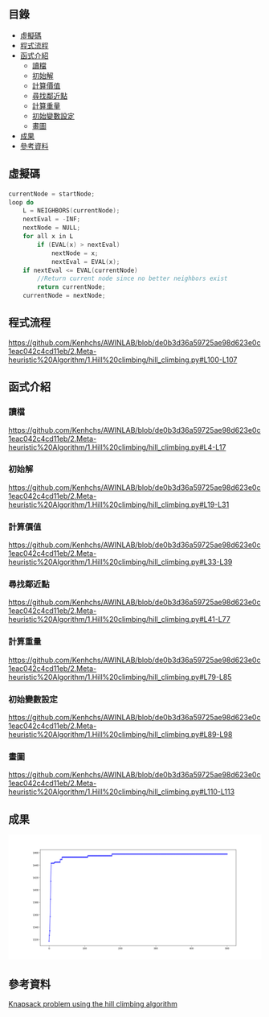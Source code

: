 ## 目錄
- [虛擬碼](#虛擬碼)
- [程式流程](#程式流程)
- [函式介紹](#函式介紹)
  - [讀檔](#讀檔)
  - [初始解](#初始解)
  - [計算價值](#計算價值)
  - [尋找鄰近點](#尋找鄰近點)
  - [計算重量](#計算重量)
  - [初始變數設定](#初始變數設定)
  - [畫圖](#畫圖)
- [成果](#成果)
- [參考資料](#參考資料)

## 虛擬碼
```c
currentNode = startNode;
loop do
    L = NEIGHBORS(currentNode);
    nextEval = -INF;
    nextNode = NULL;
    for all x in L 
        if (EVAL(x) > nextEval)
            nextNode = x;
            nextEval = EVAL(x);
    if nextEval <= EVAL(currentNode)
        //Return current node since no better neighbors exist
        return currentNode;
    currentNode = nextNode;
```
## 程式流程

https://github.com/Kenhchs/AWINLAB/blob/de0b3d36a59725ae98d623e0c1eac042c4cd11eb/2.Meta-heuristic%20Algorithm/1.Hill%20climbing/hill_climbing.py#L100-L107

## 函式介紹
### 讀檔
https://github.com/Kenhchs/AWINLAB/blob/de0b3d36a59725ae98d623e0c1eac042c4cd11eb/2.Meta-heuristic%20Algorithm/1.Hill%20climbing/hill_climbing.py#L4-L17

### 初始解
https://github.com/Kenhchs/AWINLAB/blob/de0b3d36a59725ae98d623e0c1eac042c4cd11eb/2.Meta-heuristic%20Algorithm/1.Hill%20climbing/hill_climbing.py#L19-L31

### 計算價值
https://github.com/Kenhchs/AWINLAB/blob/de0b3d36a59725ae98d623e0c1eac042c4cd11eb/2.Meta-heuristic%20Algorithm/1.Hill%20climbing/hill_climbing.py#L33-L39

### 尋找鄰近點
https://github.com/Kenhchs/AWINLAB/blob/de0b3d36a59725ae98d623e0c1eac042c4cd11eb/2.Meta-heuristic%20Algorithm/1.Hill%20climbing/hill_climbing.py#L41-L77

### 計算重量
https://github.com/Kenhchs/AWINLAB/blob/de0b3d36a59725ae98d623e0c1eac042c4cd11eb/2.Meta-heuristic%20Algorithm/1.Hill%20climbing/hill_climbing.py#L79-L85

### 初始變數設定
https://github.com/Kenhchs/AWINLAB/blob/de0b3d36a59725ae98d623e0c1eac042c4cd11eb/2.Meta-heuristic%20Algorithm/1.Hill%20climbing/hill_climbing.py#L89-L98

### 畫圖
https://github.com/Kenhchs/AWINLAB/blob/de0b3d36a59725ae98d623e0c1eac042c4cd11eb/2.Meta-heuristic%20Algorithm/1.Hill%20climbing/hill_climbing.py#L110-L113

## 成果
<img src="https://github.com/Kenhchs/AWINLAB/blob/main/2.Meta-heuristic%20Algorithm/1.Hill%20climbing/Hill%20climbing.png"/>

## 參考資料
[Knapsack problem using the hill climbing algorithm](https://ai.stackexchange.com/questions/3032/how-do-i-solve-the-knapsack-problem-using-the-hill-climbing-algorithm)
